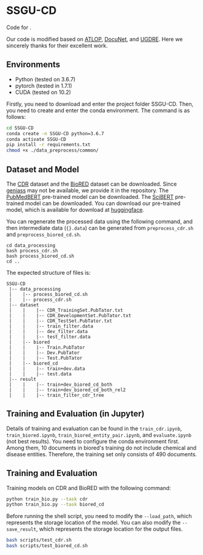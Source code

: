 # SSGU-CD

Code for [](https://).

Our code is modified based on [ATLOP](https://github.com/wzhouad/ATLOP), [DocuNet](https://github.com/zjunlp/DocuNet), and [UGDRE](https://github.com/QiSun123/UGDRE). Here we sincerely thanks for their excellent work.

## Environments

* Python (tested on 3.6.7)
* pytorch (tested in 1.7.1)
* CUDA (tested on 10.2)

Firstly, you need to download and enter the project folder SSGU-CD. Then, you need to create and enter the conda environment. The command is as follows:

```bash
cd SSGU-CD
conda create -n SSGU-CD python=3.6.7
conda activate SSGU-CD
pip install -r requirements.txt
chmod +x ./data_preprocess/common/
```

## Dataset and Model

The [CDR](https://pubmed.ncbi.nlm.nih.gov/26994911/) dataset and the [BioRED](https://ftp.ncbi.nlm.nih.gov/pub/lu/BioRED/) dataset can be downloaded.
Since [geniass](http://www.nactem.ac.uk/y-matsu/geniass/geniass-1.00.tar.gz) may not be available, we provide it in the repository.
The [PubMedBERT](https://huggingface.co/microsoft/BiomedNLP-PubMedBERT-base-uncased-abstract) pre-trained model can be downloaded.
The [SciBERT](https://huggingface.co/allenai/scibert_scivocab_cased) pre-trained model can be downloaded.
You can download our pre-trained model, which is available for download at [huggingface](https://huggingface.co/NNroc/SSGU-CD/tree/main).

You can regenerate the processed data using the following command, and then intermediate data (`{}.data`) can be generated from `preprocess_cdr.sh` and `preprocess_biored_cd.sh`.

```shell
cd data_processing
bash process_cdr.sh
bash process_biored_cd.sh
cd ..
```

The expected structure of files is:

```
SSGU-CD
 |-- data_processing
 |    |-- process_biored_cd.sh
 |    |-- process_cdr.sh
 |-- dataset
 |    |    |-- CDR_TrainingSet.PubTator.txt
 |    |    |-- CDR_DevelopmentSet.PubTator.txt
 |    |    |-- CDR_TestSet.PubTator.txt
 |    |    |-- train_filter.data
 |    |    |-- dev_filter.data
 |    |    |-- test_filter.data
 |    |-- biored
 |    |    |-- Train.PubTator
 |    |    |-- Dev.PubTator
 |    |    |-- Test.PubTator
 |    |-- biored_cd
 |    |    |-- train+dev.data
 |    |    |-- test.data
 |-- result
 |    |    |-- train+dev_biored_cd_both
 |    |    |-- train+dev_biored_cd_both_rel2
 |    |    |-- train_filter_cdr_tree
```

## Training and Evaluation (in Jupyter)

Details of training and evaluation can be found in the `train_cdr.ipynb`, `train_biored.ipynb`, `train_biored_entity_pair.ipynb`, and `evaluate.ipynb` (not best results). You need to configure the conda environment first.
Among them, 10 documents in biored's training do not include chemical and disease entities. Therefore, the training set only consists of 490 documents.

## Training and Evaluation

Training models on CDR and BioRED with the following command:

```bash
python train_bio.py --task cdr
python train_bio.py --task biored_cd
```

Before running the shell script, you need to modify the `--load_path`, which represents the storage location of the model. You can also modify the `--save_result`, which represents the storage location for the output files.

```bash
bash scripts/test_cdr.sh
bash scripts/test_biored_cd.sh
```

